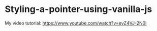 # Styling-a-pointer-using-vanilla-js
My video tutorial: https://www.youtube.com/watch?v=evZ4VJ-2N0I
